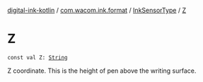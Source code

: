 [digital-ink-kotlin](../../index.md) / [com.wacom.ink.format](../index.md) / [InkSensorType](index.md) / [Z](./-z.md)

# Z

`const val Z: `[`String`](https://kotlinlang.org/api/latest/jvm/stdlib/kotlin/-string/index.html)

Z coordinate. This is the height of pen above the writing surface.

